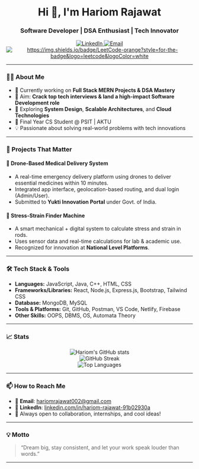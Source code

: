 <h1 align="center">Hi 👋, I'm Hariom Rajawat</h1>
<h3 align="center">Software Developer | DSA Enthusiast | Tech Innovator</h3>

<p align="center">
  <a href="https://www.linkedin.com/in/hariom-rajawat-91b02930a/">
    <img alt="LinkedIn" src="https://img.shields.io/badge/LinkedIn-blue?style=for-the-badge&logo=linkedin&logoColor=white">
  </a>
  <a href="mailto:hariomrajawat002@gmail.com">
    <img alt="Email" src="https://img.shields.io/badge/Email-grey?style=for-the-badge&logo=gmail&logoColor=white">
  </a>
  <a href="https://leetcode.com/u/hariomrajawat01/">
    <img alt="https://img.shields.io/badge/LeetCode-orange?style=for-the-badge&logo=leetcode&logoColor=white" >
  </a>
</p>

---

### 👨‍💻 About Me

- 🔭 Currently working on **Full Stack MERN Projects & DSA Mastery**
- 🎯 Aim: **Crack top tech interviews & land a high-impact Software Development role**
- 🧠 Exploring **System Design**, **Scalable Architectures**, and **Cloud Technologies**
- 🚀 Final Year CS Student @ PSIT | AKTU
- 💡 Passionate about solving real-world problems with tech innovations

---

### 🧩 Projects That Matter

#### 🚁 Drone-Based Medical Delivery System
- A real-time emergency delivery platform using drones to deliver essential medicines within 10 minutes.
- Integrated app interface, geolocation-based routing, and dual login (Admin/User).
- Submitted to **Yukti Innovation Portal** under Govt. of India.

#### 🔩 Stress-Strain Finder Machine
- A smart mechanical + digital system to calculate stress and strain in rods.
- Uses sensor data and real-time calculations for lab & academic use.
- Recognized for innovation at **National Level Platforms**.

---

### 🛠️ Tech Stack & Tools

- **Languages:** JavaScript, Java, C++, HTML, CSS
- **Frameworks/Libraries:** React, Node.js, Express.js, Bootstrap, Tailwind CSS
- **Database:** MongoDB, MySQL
- **Tools & Platforms:** Git, GitHub, Postman, VS Code, Netlify, Firebase
- **Other Skills:** OOPS, DBMS, OS, Automata Theory

---

### 📈 Stats

<p align="center">
  <img src="https://github-readme-stats.vercel.app/api?username=hariomrajawat02&show_icons=true&theme=tokyonight" alt="Hariom's GitHub stats"/>
  <br/>
  <img src="https://github-readme-streak-stats.herokuapp.com/?user=hariomrajawat02&theme=tokyonight" alt="GitHub Streak"/>
  <br/>
  <img src="https://github-readme-stats.vercel.app/api/top-langs/?username=hariomrajawat02&layout=compact&theme=tokyonight" alt="Top Languages"/>
</p>

---

### 📫 How to Reach Me

- 📩 **Email**: hariomrajawat002@gmail.com  
- 🔗 **LinkedIn**: [linkedin.com/in/hariom-rajawat-91b02930a](https://www.linkedin.com/in/hariom-rajawat-91b02930a/)  
- 🧠 Always open to collaboration, internships, and cool ideas!

---

### 💡 Motto

> “Dream big, stay consistent, and let your work speak louder than words.”

---

